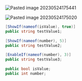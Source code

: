![Pasted image 20230524175441](https://github.com/netter36/UnityUtilities/assets/21096117/d45d7b0c-8903-4353-b308-f429f88bad58)

![Pasted image 20230524175020](https://github.com/netter36/UnityUtilities/assets/21096117/daf6e302-3904-4fca-a05a-3b15b58fbbda)

```c#
[ShowIf(nameof(isValue), true)]  
public string testValue1;  
  
[ShowIf(nameof(number), 5)]  
public string testValue2;  
  
[EnableIf(nameof(number), 3)]
public string testValue3;  
  
public bool isValue;
public int number;
```

